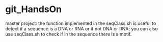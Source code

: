 # git_HandsOn
master project:
the function implemented in the seqClass.sh is useful to detect if a sequence is a DNA or RNA or if not DNA or RNA; you can also use seqClass.sh 
to check if in the sequence there is a  motif. 

